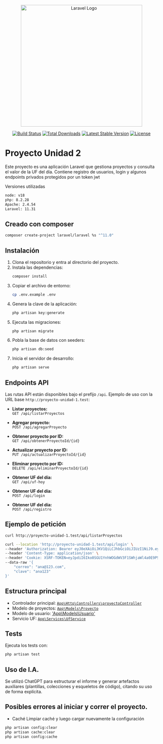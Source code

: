 <p align="center"><a href="https://laravel.com" target="_blank"><img src="https://raw.githubusercontent.com/laravel/art/master/logo-lockup/5%20SVG/2%20CMYK/1%20Full%20Color/laravel-logolockup-cmyk-red.svg" width="400" alt="Laravel Logo"></a></p>

<p align="center">
<a href="https://github.com/laravel/framework/actions"><img src="https://github.com/laravel/framework/workflows/tests/badge.svg" alt="Build Status"></a>
<a href="https://packagist.org/packages/laravel/framework"><img src="https://img.shields.io/packagist/dt/laravel/framework" alt="Total Downloads"></a>
<a href="https://packagist.org/packages/laravel/framework"><img src="https://img.shields.io/packagist/v/laravel/framework" alt="Latest Stable Version"></a>
<a href="https://packagist.org/packages/laravel/framework"><img src="https://img.shields.io/packagist/l/laravel/framework" alt="License"></a>
</p>

# Proyecto Unidad 2

Este proyecto es una aplicación Laravel que gestiona proyectos y consulta el valor de la UF del día.
Contiene registro de usuarios, login y algunos endpoints privados protegidos por un token jwt

Versiones utilizadas
```sh
node: v18
php: 8.2.28
Apache: 2.4.54
Laravel: 11.31
```

## Creado con composer
   ```sh
   composer create-project laravel/laravel %s "^11.0"
   ```
## Instalación

1. Clona el repositorio y entra al directorio del proyecto.
2. Instala las dependencias:
   ```sh
   composer install
   ```
3. Copiar el archivo de entorno:
   ```sh
   cp .env.example .env
   ```
4. Genera la clave de la aplicación:
   ```sh
   php artisan key:generate
   ```
5. Ejecuta las migraciones:
   ```sh
   php artisan migrate
   ```
6. Pobla la base de datos con seeders:
   ```sh
   php artisan db:seed
   ```
7. Inicia el servidor de desarrollo:
   ```sh
   php artisan serve
   ```

## Endpoints API

Las rutas API están disponibles bajo el prefijo `/api`. Ejemplo de uso con la URL base `http://proyecto-unidad-1.test`:

- **Listar proyectos:**  
  `GET /api/listarProyectos`

- **Agregar proyecto:**  
  `POST /api/agregarProyecto`

- **Obtener proyecto por ID:**  
  `GET /api/obtenerProyectoId/{id}`

- **Actualizar proyecto por ID:**  
  `PUT /api/actualizarProyectoId/{id}`

- **Eliminar proyecto por ID:**  
  `DELETE /api/eliminarProyectoId/{id}`

- **Obtener UF del día:**  
  `GET /api/uf-hoy`

- **Obtener UF del día:**  
  `POST /api/login`

- **Obtener UF del día:**  
  `POST /api/registro`
  
## Ejemplo de petición

```sh
curl http://proyecto-unidad-1.test/api/listarProyectos
```

```sh
curl --location 'http://proyecto-unidad-1.test/api/login' \
--header 'Authorization: Bearer eyJ0eXAiOiJKV1QiLCJhbGciOiJIUzI1NiJ9.eyJpc3MiOiJodHRwOi8vMTI3LjAuMC4xOjgwMDAvYXBpL2xvZ2luIiwiaWF0IjoxNzU1NDY1MjM4LCJleHAiOjE3NTU0Njg4MzgsIm5iZiI6MTc1NTQ2NTIzOCwianRpIjoieDJLSzE1SHZRcm9IUERmYSIsInN1YiI6IjEiLCJwcnYiOiI1ODcwODYzZDRhNjJkNzkxNDQzZmFmOTM2ZmMzNjgwMzFkMTEwYzRmIn0.SJhPRq_q2lr5FYgY94T7Go_hf5YAWR7Pe2d7XL0MePk' \
--header 'Content-Type: application/json' \
--header 'Cookie: XSRF-TOKEN=eyJpdiI6Iko0SGU1YnhWOGdWV3F1SWhjaWl4a0E9PSIsInZhbHVlIjoiK0h3ZEhEemdxdlRNQ0pWbDdOUDIrREszTWpJTUFEK1ptdkNmVnU2ejc4bTJBOU9mTGRKYVhGem5SVVN6QzVINjM2ZzdkMmV4c2UvMjNSQ2VvaDMrcFpWcHRmenRFQW9rYUZjT1ljUnhYajlKKzY0UDBKZXFIL0FUOVFabUZ3bE4iLCJtYWMiOiIwOTdkODJiNGM2NDNhNDBlMmYwMjU0MDU1MTI1Y2M0MzYzZDdkMDJiNDFhNDYxODM3NjI1MjRlZTI1NDgxY2VjIiwidGFnIjoiIn0%3D; laravel_session=eyJpdiI6Ik9DeE1iRUtRZjVlS0lPWjh5UVl1VUE9PSIsInZhbHVlIjoiSE9aN2c2STIvN241NGJpZ3ZiNnJLUU0zamlUbm0rbG5rMHIzRXJlWjhzSXU1R2MwMktlNjkxWVZWbmRaNGZuckZDc000SFYyd2pNdHhlUE5QMkliMTk1ZWtDMS81NVJoMjV2V0IwQ0dXejJTZU1qdVIwVk5KMTNFN0tDeWhsc1YiLCJtYWMiOiJiYTFlODVmMmU2NWQ3NWE0YTNmMzQ3NWU3M2JiNWU2NDE1MjhhZDQzNDRmMzc0OTM2ZmUxZTRmMzM5ODJlZGJkIiwidGFnIjoiIn0%3D' \
--data-raw '{
    "correo": "ana@123.com",
    "clave": "ana123"
}'
```

## Estructura principal

- Controlador principal: [`App\Http\Controllers\proyectoController`](proyecto1/proyecto1/app/Http/Controllers/proyectoController.php)
- Modelo de proyectos: [`App\Models\Proyecto`](proyecto1/proyecto1/app/Models/Proyecto.php)
- Modelo de usuario: ['App\Models\Usuario'](../Proyecto-1/app/Models/Usuario.php)
- Servicio UF: [`App\Services\UfService`](proyecto1/proyecto1/app/Services/UfService.php)

## Tests

Ejecuta los tests con:

```sh
php artisan test
```

## Uso de I.A.
Se utilizó ChatGPT para estructurar el informe y generar artefactos auxiliares (plantillas, colecciones y esqueletos de código), citando su uso de forma explícita.

## Posibles errores al iniciar y correr el proyecto.
- Caché
Limpiar caché y luego cargar nuevamente la configuración

```sh
php artisan config:clear
php artisan cache:clear
php artisan config:cache
```

